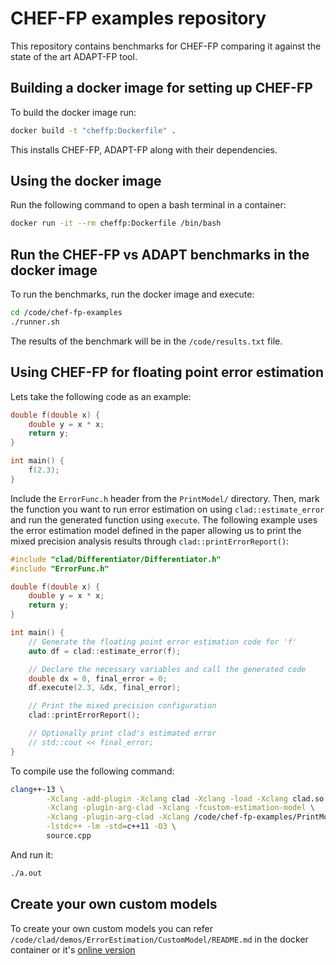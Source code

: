 # CHEF-FP examples repository

This repository contains benchmarks for CHEF-FP comparing it against the state of the art ADAPT-FP tool.

## Building a docker image for setting up CHEF-FP

To build the docker image run:

```bash
docker build -t "cheffp:Dockerfile" .
```

This installs CHEF-FP, ADAPT-FP along with their dependencies.

## Using the docker image

Run the following command to open a bash terminal in a container:

```bash
docker run -it --rm cheffp:Dockerfile /bin/bash
```

## Run the CHEF-FP vs ADAPT benchmarks in the docker image

To run the benchmarks, run the docker image and execute:

```bash
cd /code/chef-fp-examples
./runner.sh
```

The results of the benchmark will be in the `/code/results.txt` file.

## Using CHEF-FP for floating point error estimation

Lets take the following code as an example:

```c++
double f(double x) {
    double y = x * x;
    return y;
}

int main() {
    f(2.3);
}
```

Include the `ErrorFunc.h` header from the `PrintModel/` directory.
Then, mark the function you want to run error estimation on using
`clad::estimate_error` and run the generated function using `execute`. The following example uses the error estimation model defined in the paper allowing us to print the mixed precision analysis results through `clad::printErrorReport()`:

```c++
#include "clad/Differentiator/Differentiator.h"
#include "ErrorFunc.h"

double f(double x) {
    double y = x * x;
    return y;
}

int main() {
    // Generate the floating point error estimation code for 'f'
    auto df = clad::estimate_error(f);

    // Declare the necessary variables and call the generated code
    double dx = 0, final_error = 0;
    df.execute(2.3, &dx, final_error);

    // Print the mixed precision configuration
    clad::printErrorReport();

    // Optionally print clad's estimated error 
    // std::cout << final_error;
}
```

To compile use the following command:
```bash
clang++-13 \
        -Xclang -add-plugin -Xclang clad -Xclang -load -Xclang clad.so \
        -Xclang -plugin-arg-clad -Xclang -fcustom-estimation-model \
        -Xclang -plugin-arg-clad -Xclang /code/chef-fp-examples/PrintModel/libPrintModel.so \
        -lstdc++ -lm -std=c++11 -O3 \
        source.cpp
```

And run it:
```bash
./a.out
```

## Create your own custom models

To create your own custom models you can refer `/code/clad/demos/ErrorEstimation/CustomModel/README.md` in the docker container or it's [online version](https://github.com/vgvassilev/clad/blob/v1.1/demos/ErrorEstimation/CustomModel/README.md)